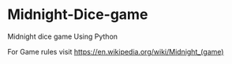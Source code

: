 # Midnight-Dice-game
Midnight dice game Using Python 

For Game rules visit  https://en.wikipedia.org/wiki/Midnight_(game)
